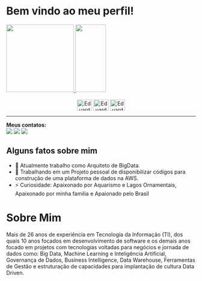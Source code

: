 <h1>Bem vindo ao meu perfil!</h1>
<div>
  <a href="https://beacons.ai/edutavares">  
  <img height="180em" src="https://github-readme-stats.vercel.app/api?username=AleTavares&show_icons=true&theme=radical&locale=pt-br"/>
  <img width="40%" height="180em" src="https://github-readme-stats.vercel.app/api/top-langs/?username=AleTavares&layout=donut&theme=radical&locale=pt-br"/>
  </a>
</div>

<div width="100%" style="display: inline_block; text-align:center;"><br>
  <img align="center" alt="Eduardo-VSCode" height="30" width="40" src="https://cdn.jsdelivr.net/gh/devicons/devicon/icons/vscode/vscode-original.svg">
  <img align="center" alt="Eduardo-Git" height="30" width="40" src="https://cdn.jsdelivr.net/gh/devicons/devicon/icons/git/git-original.svg">
  <img align="center" alt="Eduardo-GitHub" height="30" width="40" src="https://cdn.jsdelivr.net/gh/devicons/devicon/icons/github/github-original.svg">
</div>

<hr>
<b>Meus contatos:</b>
<div>
  <a href="https://www.linkedin.com/in/alexandre-tavares/"><img src="https://img.shields.io/badge/LinkedIn-0077B5?style=for-the-badge&logo=linkedin&logoColor=white"/></a>
  <a href="https://api.whatsapp.com/send?phone=5511941923002"><img src="https://img.shields.io/badge/WhatsApp-25D366?style=for-the-badge&logo=whatsapp&logoColor=white"/></a>
  <a href="mailto:alexandretavares.bigdata@gmail.com"><img src="https://img.shields.io/badge/Gmail-D14836?style=for-the-badge&logo=gmail&logoColor=white"/></a>
</div>
<h2>Alguns fatos sobre mim</h2>

- 🔭 Atualmente trabalho como Arquiteto de BigData.
- 🌱 Trabalhando em um Projeto pessoal de disponibilizar códigos para construção de uma plataforma de dados na AWS.
- ⚡ Curiosidade: Apaixonado por Aquarismo e Lagos Ornamentais, Apaixonado por minha familia e Apaionado pelo Brasil

# Sobre Mim
Mais de 26 anos de experiência em Tecnologia da Informação (TI), dos quais 10 anos focados em desenvolvimento de software e os demais anos focado em projetos com tecnologias voltadas para negócios e jornada de dados como: Big Data, Machine Learning e Inteligência Artificial, Governança de Dados, Business Intelligence, Data Warehouse, Ferramentas de Gestão e estruturação de capacidades para implantação de cultura Data Driven. 
